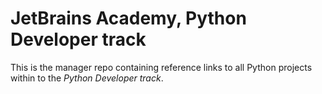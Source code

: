 # JetBrains Academy, Python Developer track

This is the manager repo containing reference links to all Python projects within to the *Python Developer track*.
